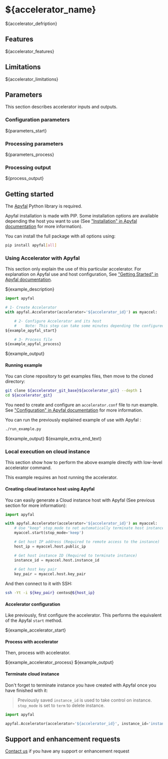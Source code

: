 # ${accelerator_name}

${accelerator_defription}

## Features

${accelerator_features}

## Limitations

${accelerator_limitations}

## Parameters

This section describes accelerator inputs and outputs.

### Configuration parameters
${parameters_start}

### Processing parameters
${parameters_process}

### Processing output
${process_output}

## Getting started

The [Apyfal](https://apyfal.readthedocs.io) Python library is required.

Apyfal installation is made with PIP. Some installation options are available depending the host you want to use (See 
["Installation" in Apyfal documentation](https://apyfal.readthedocs.io/en/latest/installation.html)
for more information).

You can install the full package with all options using:

```bash
pip install apyfal[all]
```

### Using Accelerator with Apyfal

This section only explain the use of this particular accelerator. For explanation on Apyfal use and host configuration,
See ["Getting Started" in Apyfal documentation](https://apyfal.readthedocs.io/en/latest/getting_started.html).

${example_description}

```python
import apyfal

# 1- Create Accelerator
with apyfal.Accelerator(accelerator='${accelerator_id}') as myaccel:

    # 2- Configure Accelerator and its host
    #    Note: This step can take some minutes depending the configured host
${example_apyfal_start}

    # 3- Process file
${example_apyfal_process}
```
${example_output}

#### Running example

You can clone repository to get examples files, then move to the cloned directory:

```bash
git clone ${accelerator_git_base}${accelerator_git} --depth 1
cd ${accelerator_git}
```

You need to create and configure an `accelerator.conf` file to run example.
See ["Configuration" in Apyfal documentation](https://apyfal.readthedocs.io/en/latest/configuration.html)
for more information.

You can run the previously explained example of use with Apyfal :
```bash
./run_example.py
```
${example_output}
${example_extra_end_text}

### Local execution on cloud instance

This section show how to perform the above example directly with low-level accelerator command.

This example requires an host running the accelerator.

#### Creating cloud instance host using Apyfal

You can easily generate a Cloud instance host with Apyfal (See previous section for more information):

```python
import apyfal

with apyfal.Accelerator(accelerator='${accelerator_id}') as myaccel:
    # Use "keep" stop_mode to not automatically terminate host instance
    myaccel.start(stop_mode='keep')

    # Get host IP address (Required to remote access to the instance)
    host_ip = myaccel.host.public_ip

    # Get host instance ID (Required to terminate instance)
    instance_id = myaccel.host.instance_id
    
    # Get host key pair
    key_pair = myaccel.host.key_pair
```

And then connect to it with SSH:

```bash
ssh -Yt -i ${key_pair} centos@${host_ip}
```

#### Accelerator configuration

Like previously, first configure the accelerator. This performs the equivalent of  the Apyfal `start` method.

${example_accelerator_start}

#### Process with accelerator

Then, process with accelerator.

${example_accelerator_process}
${example_output}

#### Terminate cloud instance
Don't forget to terminate instance you have created with Apyfal once you have finished with it:

> Previously saved `instance_id` is used to take control on instance.
> `stop_mode` is set to `term` to delete instance.

```python
import apyfal

apyfal.Accelerator(accelerator='${accelerator_id}', instance_id='instance_id').stop(stop_mode='term')
```

## Support and enhancement requests

[Contact us](https://accelstore.accelize.com/contact-us/) if you have any support or enhancement request
